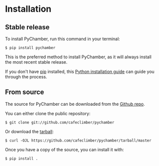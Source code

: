 # Installation

## Stable release

To install PyChamber, run this command in your
terminal:

``` console
$ pip install pychamber
```

This is the preferred method to install PyChamber, as it will always install the most recent stable release.

If you don't have [pip][] installed, this [Python installation guide][]
can guide you through the process.

## From source

The source for PyChamber can be downloaded from
the [Github repo][].

You can either clone the public repository:

``` console
$ git clone git://github.com/cafeclimber/pychamber
```

Or download the [tarball][]:

``` console
$ curl -OJL https://github.com/cafeclimber/pychamber/tarball/master
```

Once you have a copy of the source, you can install it with:

``` console
$ pip install .
```

  [pip]: https://pip.pypa.io
  [Python installation guide]: http://docs.python-guide.org/en/latest/starting/installation/
  [Github repo]: https://github.com/%7B%7B%20cookiecutter.github_username%20%7D%7D/%7B%7B%20cookiecutter.project_slug%20%7D%7D
  [tarball]: https://github.com/%7B%7B%20cookiecutter.github_username%20%7D%7D/%7B%7B%20cookiecutter.project_slug%20%7D%7D/tarball/master
